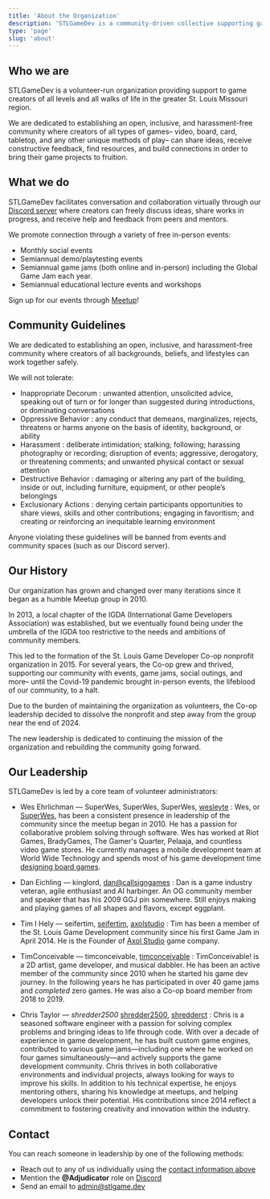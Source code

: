 ```yaml
---
title: 'About the Organization'
description: 'STLGameDev is a community-driven collective supporting game developers in the St. Louis region through monthly meetups, networking, collaboration, and shared resources. Whether you're an indie dev, hobbyist, student, or industry professional, we connect creators of all skill levels to grow and thrive together.'
type: 'page'
slug: 'about'
---
```

## Who we are

STLGameDev is a volunteer-run organization providing support to game creators of all levels and all walks of life in the greater St. Louis Missouri region.

We are dedicated to establishing an open, inclusive, and harassment-free community where creators of all types of games&ndash; video, board, card, tabletop, and any other unique methods of play&ndash; can share ideas, receive constructive feedback, find resources, and build connections in order to bring their game projects to fruition.

## What we do

STLGameDev facilitates conversation and collaboration virtually through our [<i class="fa-brands fa-discord"></i> Discord server](https://discord.com/invite/mTMKpre/) where creators can freely discuss ideas, share works in progress, and receive help and feedback from peers and mentors.

We promote connection through a variety of free in-person events:

- Monthly social events
- Semiannual demo/playtesting events
- Semiannual game jams (both online and in-person) including the Global Game Jam each year.
- Semiannual educational lecture events and workshops

Sign up for our events through [<i class="fa-brands fa-meetup"></i> Meetup](https://www.meetup.com/st-louis-game-developers)!

## Community Guidelines

We are dedicated to establishing an open, inclusive, and harassment-free community where creators of all backgrounds, beliefs, and lifestyles can work together safely.

We will not tolerate:

- Inappropriate Decorum
  : unwanted attention, unsolicited advice, speaking out of turn or for longer than suggested during introductions, or dominating conversations
- Oppressive Behavior
  : any conduct that demeans, marginalizes, rejects, threatens or harms anyone on the basis of identity, background, or ability
- Harassment
  : deliberate intimidation; stalking; following; harassing photography or recording; disruption of events; aggressive, derogatory, or threatening comments; and unwanted physical contact or sexual attention
- Destructive Behavior
  : damaging or altering any part of the building, inside or out, including furniture, equipment, or other people’s belongings
- Exclusionary Actions
  : denying certain participants opportunities to share views, skills and other contributions; engaging in favoritism; and creating or reinforcing an inequitable learning environment

Anyone violating these guidelines will be banned from events and community spaces (such as our Discord server).

## Our History

Our organization has grown and changed over many iterations since it began as a humble Meetup group in 2010.

In 2013, a local chapter of the IGDA (International Game Developers Association) was established, but we eventually found being under the umbrella of the IGDA too restrictive to the needs and ambitions of community members.

This led to the formation of the St. Louis Game Developer Co-op nonprofit organization in 2015. For several years, the Co-op grew and thrived, supporting our community with events, game jams, social outings, and more&ndash; until the Covid-19 pandemic brought in-person events, the lifeblood of our community, to a halt.

Due to the burden of maintaining the organization as volunteers, the Co-op leadership decided to dissolve the nonprofit and step away from the group near the end of 2024.

The new leadership is dedicated to continuing the mission of the organization and rebuilding the community going forward.

## Our Leadership

STLGameDev is led by a core team of volunteer administrators:

- Wes Ehrlichman &mdash; <i class="i fa-brands fa-discord"></i> SuperWes, <i class="fa-brands fa-xbox"></i> SuperWes, <i class="fa-brands fa-playstation"></i> SuperWes, [<i class="fa-brands fa-x-twitter"></i> wesleyte](https://www.x.com/wesleyte)
  : Wes, or [SuperWes](https://www.superwes.com/), has been a consistent presence in leadership of the community since the meetup began in 2010. He has a passion for collaborative problem solving through software. Wes has worked at Riot Games, BradyGames, The Gamer's Quarter, Pelaaja, and countless video game stores. He currently manages a mobile development team at World Wide Technology and spends most of his game development time [designing board games](https://midnightlaunchgames.com/).

- Dan Eichling &mdash; <i class="i fa-brands fa-discord"></i> kinglord, [<i class="fa-sharp-duotone fa-solid fa-mailbox"></i> dan@callsigngames](mailto:dan@callsigngames.com)
  : Dan is a game industry veteran, agile enthusiast and AI harbinger. An OG community member and speaker that has his 2009 GGJ pin somewhere. Still enjoys making and playing games of all shapes and flavors, except eggplant.

- Tim I Hely &mdash; <i class="i fa-brands fa-discord"></i> seifertim, [<i class="i fa-brands fa-itch-io"></i> seifertim](https://seifertim.itch.io/), [<i class="i fa-brands fa-itch-io"></i> axolstudio](https://axolstudio.itch.io/)
  : Tim has been a member of the St. Louis Game Development community since his first Game Jam in April 2014. He is the Founder of [Axol Studio](https://axolstudio.com) game company.

- TimConceivable &mdash; <i class="i fa-brands fa-discord"></i> timconceivable, [<i class="i fa-brands fa-itch-io"></i> timconceivable](https://timconceivable.itch.io/)
  : TimConceivable! is a 2D artist, game developer, and musical dabbler. He has been an active member of the community since 2010 when he started his game dev journey. In the following years he has participated in over 40 game jams and *completed* zero games. He was also a Co-op board member from 2018 to 2019.

- Chris Taylor &mdash; <i class="i fa-brands fa-discord">shredder2500</i> [shredder2500](https://globalgamejam.org/users/shredder2500), [<i class="i fa-brands fa-itch-io"></i> shredderct](https://shredderct.itch.io/)
  : Chris is a seasoned software engineer with a passion for solving complex problems and bringing ideas to life through code. With over a decade of experience in game development, he has built custom game engines, contributed to various game jams—including one where he worked on four games simultaneously—and actively supports the game development community. Chris thrives in both collaborative environments and individual projects, always looking for ways to improve his skills. In addition to his technical expertise, he enjoys mentoring others, sharing his knowledge at meetups, and helping developers unlock their potential. His contributions since 2014 reflect a commitment to fostering creativity and innovation within the industry.

## Contact

You can reach someone in leadership by one of the following methods:

- Reach out to any of us individually using the [contact information above](#our-leadership)
- Mention the **@Adjudicator** role on [<i class="fa-brands fa-discord"></i> Discord](https://discord.com/channels/406541601750515718/489187236638883840)
- Send an email to [admin@stlgame.dev](mailto:admin@stlgame.dev)
